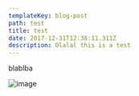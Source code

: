 ```yaml
---
templateKey: blog-post
path: test
title: test
date: 2017-12-31T12:38:11.311Z
description: Olalal this is a test
---
```

blablba

![image](/img/villakerylos9-optimized.jpg)
